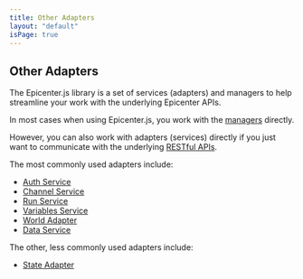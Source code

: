 ```yaml
---
title: Other Adapters
layout: "default"
isPage: true
---
```


## Other Adapters

The Epicenter.js library is a set of services (adapters) and managers to help streamline your work with the underlying Epicenter APIs. 

In most cases when using Epicenter.js, you work with the [managers](../#concepts) directly.

However, you can also work with adapters (services) directly if you just want to communicate with the underlying [RESTful APIs](../../rest_apis/).

The most commonly used adapters include:

* [Auth Service](../generated/auth-api-service)
* [Channel Service](../generated/channel-service/)
* [Run Service](../generated/run-api-service/)
* [Variables Service](../generated/variables-api-service/)
* [World Adapter](../generated/world-api-adapter/)
* [Data Service](../generated/data-api-service/)

The other, less commonly used adapters include:

* [State Adapter](../generated/state-api-adapter/)